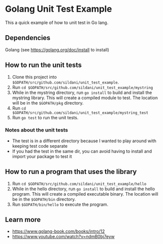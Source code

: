 # Golang Unit Test Example

This a quick example of how to unit test in Go lang.

## Dependencies ##

Golang (see https://golang.org/doc/install to install)

## How to run the unit tests ##

1. Clone this project into `$GOPATH/src/github.com/sildani/unit_test_example`.
1. Run `cd $GOPATH/src/github.com/sildani/unit_test_example/mystring`
1. While in the mystring directory, run `go install` to build and install the mystring library. This will create a compiled module to test. The location will be in the `$GOPATH/pkg` directory.
1. Run `cd $GOPATH/src/github.com/sildani/unit_test_example/mystring_test`
1. Run `go test` to run the unit tests.

### Notes about the unit tests ###

- The test is in a different directory because I wanted to play around with keeping test code separate
- If you had the test in the same dir, you can avoid having to install and import your package to test it

## How to run a program that uses the library ##

1. Run `cd $GOPATH/src/github.com/sildani/unit_test_example/hello`
1. While in the hello directory, run `go install` to build and install the hello program. This will create a compiled executable binary. The location will be in the `$GOPATH/bin` directory.
1. Run `$GOPATH/bin/hello` to execute the program.

## Learn more ##

- https://www.golang-book.com/books/intro/12
- https://www.youtube.com/watch?v=ndmB0bj7eyw
